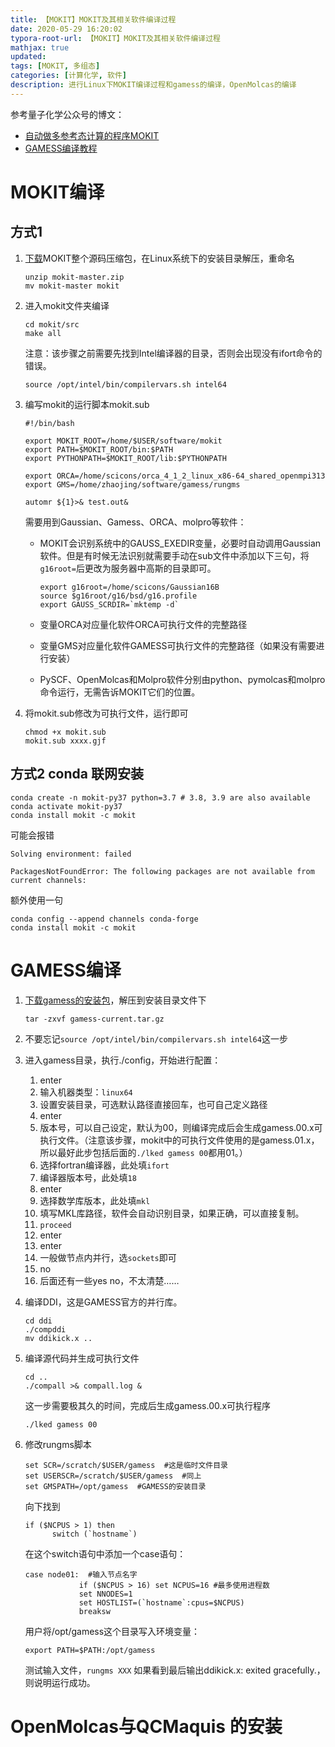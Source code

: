 ```yaml
---
title: 【MOKIT】MOKIT及其相关软件编译过程
date: 2020-05-29 16:20:02
typora-root-url: 【MOKIT】MOKIT及其相关软件编译过程
mathjax: true
updated:
tags: [MOKIT, 多组态]
categories: [计算化学, 软件]
description: 进行Linux下MOKIT编译过程和gamess的编译，OpenMolcas的编译
---
```


参考量子化学公众号的博文：

- [自动做多参考态计算的程序MOKIT](https://mp.weixin.qq.com/s/bM244EiyhsYKwW5i8wq0TQ)
- [GAMESS编译教程](https://mp.weixin.qq.com/s?__biz=MzU5NjMxNjkzMw==&mid=2247483886&idx=1&sn=c06c747a0c473e0f1928b6f10f139051&chksm=fe65c784c9124e92d52b88b122acbec5439fe155ad6cbe2b7a902223387502dbbdae663e19aa&scene=21#wechat_redirect)

# MOKIT编译

## 方式1

1. [下载](https://gitlab.com/jxzou/mokit)MOKIT整个源码压缩包，在Linux系统下的安装目录解压，重命名

   ```shell
   unzip mokit-master.zip
   mv mokit-master mokit
   ```

2. 进入mokit文件夹编译

   ```shell
   cd mokit/src
   make all
   ```

   注意：该步骤之前需要先找到Intel编译器的目录，否则会出现没有ifort命令的错误。

   ```shell
   source /opt/intel/bin/compilervars.sh intel64
   ```

3. 编写mokit的运行脚本mokit.sub

   ```shell
   #!/bin/bash
   
   export MOKIT_ROOT=/home/$USER/software/mokit
   export PATH=$MOKIT_ROOT/bin:$PATH
   export PYTHONPATH=$MOKIT_ROOT/lib:$PYTHONPATH
   
   export ORCA=/home/scicons/orca_4_1_2_linux_x86-64_shared_openmpi313
   export GMS=/home/zhaojing/software/gamess/rungms
   
   automr ${1}>& test.out&
   ```

   需要用到Gaussian、Gamess、ORCA、molpro等软件：

   - MOKIT会识别系统中的GAUSS_EXEDIR变量，必要时自动调用Gaussian软件。但是有时候无法识别就需要手动在sub文件中添加以下三句，将`g16root=`后更改为服务器中高斯的目录即可。

     ```shell
     export g16root=/home/scicons/Gaussian16B
     source $g16root/g16/bsd/g16.profile
     export GAUSS_SCRDIR=`mktemp -d`
     ```

   - 变量ORCA对应量化软件ORCA可执行文件的完整路径

   - 变量GMS对应量化软件GAMESS可执行文件的完整路径（如果没有需要进行安装）

   - PySCF、OpenMolcas和Molpro软件分别由python、pymolcas和molpro命令运行，无需告诉MOKIT它们的位置。

4. 将mokit.sub修改为可执行文件，运行即可

   ```
   chmod +x mokit.sub
   mokit.sub xxxx.gjf
   ```


## 方式2 conda 联网安装

```
conda create -n mokit-py37 python=3.7 # 3.8, 3.9 are also available
conda activate mokit-py37
conda install mokit -c mokit
```

可能会报错

```
Solving environment: failed

PackagesNotFoundError: The following packages are not available from current channels:
```

额外使用一句

```
conda config --append channels conda-forge
conda install mokit -c mokit
```



# GAMESS编译

1. [下载gamess的安装包](http://bbs.keinsci.com/thread-727-1-1.html)，解压到安装目录文件下

   ```
   tar -zxvf gamess-current.tar.gz
   ```

2. 不要忘记`source /opt/intel/bin/compilervars.sh intel64`这一步

3. 进入gamess目录，执行./config，开始进行配置：

   1. enter
   2. 输入机器类型：`linux64`
   3. 设置安装目录，可选默认路径直接回车，也可自己定义路径
   4. enter
   5. 版本号，可以自己设定，默认为00，则编译完成后会生成gamess.00.x可执行文件。（注意该步骤，mokit中的可执行文件使用的是gamess.01.x，所以最好此步包括后面的`./lked gamess 00`都用01。）
   6. 选择fortran编译器，此处填`ifort`
   7. 编译器版本号，此处填`18`
   8. enter
   9. 选择数学库版本，此处填`mkl`
   10. 填写MKL库路径，软件会自动识别目录，如果正确，可以直接复制。
   11. `proceed`
   12. enter
   13. enter
   14. 一般做节点内并行，选`sockets`即可
   15. no
   16. 后面还有一些yes no，不太清楚……

4. 编译DDI，这是GAMESS官方的并行库。

   ```
   cd ddi
   ./compddi
   mv ddikick.x ..
   ```

5. 编译源代码并生成可执行文件

   ```
   cd ..
   ./compall >& compall.log &
   ```

   这一步需要极其久的时间，完成后生成gamess.00.x可执行程序

   ```
   ./lked gamess 00
   ```

6. 修改rungms脚本

   ```
   set SCR=/scratch/$USER/gamess  #这是临时文件目录
   set USERSCR=/scratch/$USER/gamess  #同上
   set GMSPATH=/opt/gamess  #GAMESS的安装目录
   ```

   向下找到

   ```
   if ($NCPUS > 1) then
         switch (`hostname`)
   ```

   在这个switch语句中添加一个case语句：

   ```
   case node01:  #输入节点名字
               if ($NCPUS > 16) set NCPUS=16 #最多使用进程数
               set NNODES=1
               set HOSTLIST=(`hostname`:cpus=$NCPUS)
               breaksw
   ```

   用户将/opt/gamess这个目录写入环境变量：

   ```
   export PATH=$PATH:/opt/gamess
   ```

   测试输入文件，`rungms XXX` 如果看到最后输出ddikick.x: exited gracefully.，则说明运行成功。

# OpenMolcas与QCMaquis 的安装
